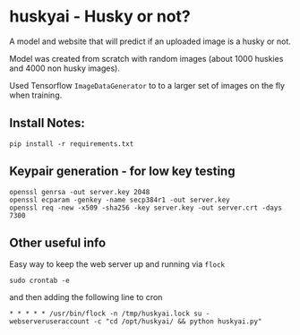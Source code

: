 # huskyai - Husky or not?

A model and website that will predict if an uploaded image is a husky or not.

Model was created from scratch with random images (about 1000 huskies and 4000 non husky images).

Used Tensorflow `ImageDataGenerator` to to a larger set of images on the fly when training. 

## Install Notes:
```
pip install -r requirements.txt
```

## Keypair generation - for low key testing 
```
openssl genrsa -out server.key 2048
openssl ecparam -genkey -name secp384r1 -out server.key
openssl req -new -x509 -sha256 -key server.key -out server.crt -days 7300
```
## Other useful info

Easy way to keep the web server up and running via `flock`

```
sudo crontab -e
```

and then adding the following line to cron

```
* * * * * /usr/bin/flock -n /tmp/huskyai.lock su - webserveruseraccount -c "cd /opt/huskyai/ && python huskyai.py"
```
